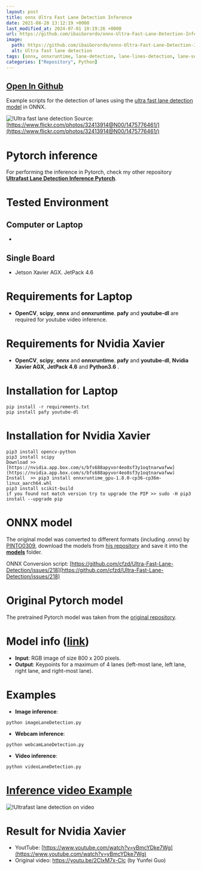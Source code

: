 ```yaml
---
layout: post
title: onnx Ultra Fast Lane Detection Inference
date: 2021-08-28 13:12:19 +0000
last_modified_at: 2024-07-01 10:19:26 +0000
url: https://github.com/ibaiGorordo/onnx-Ultra-Fast-Lane-Detection-Inference
image:
  path: https://github.com/ibaiGorordo/onnx-Ultra-Fast-Lane-Detection-Inference/raw/main/doc/img/detected%20lanes.jpg
  alt: Ultra fast lane detection
tags: [onnx, onnxruntime, lane-detection, lane-lines-detection, lane-segmentation]
categories: ["Repository", Python]
---
```


## [Open In Github](https://github.com/ibaiGorordo/onnx-Ultra-Fast-Lane-Detection-Inference)

 Example scripts for the detection of lanes using the [ultra fast lane detection model](https://github.com/cfzd/Ultra-Fast-Lane-Detection) in ONNX.

![!Ultra fast lane detection](https://github.com/ibaiGorordo/onnx-Ultra-Fast-Lane-Detection-Inference/raw/main/doc/img/detected%20lanes.jpg)
Source: [https://www.flickr.com/photos/32413914@N00/1475776461/](https://www.flickr.com/photos/32413914@N00/1475776461/)

# Pytorch inference
For performing the inference in Pytorch, check my other repository **[Ultrafast Lane Detection Inference Pytorch](https://github.com/ibaiGorordo/Ultrafast-Lane-Detection-Inference-Pytorch-)**.

# Tested Environment
## Computer or Laptop
- 

## Single Board
- Jetson Xavier AGX. JetPack 4.6
# Requirements for Laptop

 * **OpenCV**, **scipy**, **onnx** and **onnxruntime**. **pafy** and **youtube-dl** are required for youtube video inference. 
 
# Requirements for Nvidia Xavier

 * **OpenCV**, **scipy**, **onnx** and **onnxruntime**. **pafy**  and **youtube-dl**, **Nvidia Xavier AGX**, **JetPack 4.6** and **Python3.6** .

# Installation for Laptop
```
pip install -r requirements.txt
pip install pafy youtube-dl
```
# Installation for Nvidia Xavier
```
pip3 install opencv-python
pip3 install scipy
Download >> [https://nvidia.app.box.com/s/bfs688apyvor4eo8sf3y1oqtnarwafww](https://nvidia.app.box.com/s/bfs688apyvor4eo8sf3y1oqtnarwafww)
Install  >> pip3 install onnxruntime_gpu-1.8.0-cp36-cp36m-linux_aarch64.whl
pip3 install scikit-build
if you found not match version try to upgrade the PIP >> sudo -H pip3 install --upgrade pip

```

# ONNX model
The original model was converted to different formats (including .onnx) by [PINTO0309](https://github.com/PINTO0309), download the models from [his repository](https://github.com/PINTO0309/PINTO_model_zoo/tree/main/140_Ultra-Fast-Lane-Detection) and save it into the **[models](https://github.com/ibaiGorordo/TfLite-Ultra-Fast-Lane-Detection-Inference/tree/main/models)** folder. 

ONNX Conversion script: [https://github.com/cfzd/Ultra-Fast-Lane-Detection/issues/218](https://github.com/cfzd/Ultra-Fast-Lane-Detection/issues/218)

# Original Pytorch model
The pretrained Pytorch model was taken from the [original repository](https://github.com/cfzd/Ultra-Fast-Lane-Detection).

# Model info ([link](https://github.com/cfzd/Ultra-Fast-Lane-Detection))

 * **Input**: RGB image of size 800 x 200 pixels.
 * **Output**: Keypoints for a maximum of 4 lanes (left-most lane, left lane, right lane, and right-most lane).
 
# Examples

 * **Image inference**:
 
 ```
 python imageLaneDetection.py 
 ```
 
  * **Webcam inference**:
 
 ```
 python webcamLaneDetection.py
 ```
 
  * **Video inference**:
 
 ```
 python videoLaneDetection.py
 ```
 
 # [Inference video Example](https://youtu.be/0Owf6gef1Ew) 
 ![!Ultrafast lane detection on video](https://github.com/ibaiGorordo/Ultrafast-Lane-Detection-Inference-Pytorch-/raw/main/doc/img/laneDetection.gif)
 
 # Result for Nvidia Xavier
- YoutTube: [https://www.youtube.com/watch?v=yBmcYDke7Wg](https://www.youtube.com/watch?v=yBmcYDke7Wg)
- Original video: https://youtu.be/2CIxM7x-Clc (by Yunfei Guo)


